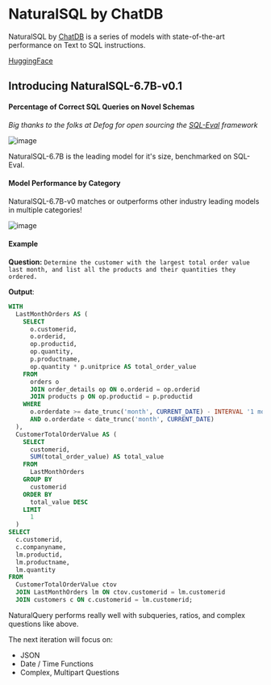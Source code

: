 # NaturalSQL by ChatDB

NaturalSQL by [ChatDB](https://chatdb.ai) is a series of models with state-of-the-art performance on Text to SQL instructions.

[HuggingFace](https://huggingface.co/cfahlgren1/NaturalSQL-6.7B-v0)

## Introducing NaturalSQL-6.7B-v0.1
#### Percentage of Correct SQL Queries on Novel Schemas
*Big thanks to the folks at Defog for open sourcing the [SQL-Eval](https://github.com/defog-ai/sql-eval) framework*

![image](https://www.chatdb.ai/_next/image?url=%2Fimages%2Fsql-eval-breakdown.png&w=1920&q=75)

NaturalSQL-6.7B is the leading model for it's size, benchmarked on SQL-Eval.

#### Model Performance by Category

NaturalSQL-6.7B-v0 matches or outperforms other industry leading models in multiple categories!


![image](https://www.chatdb.ai/_next/image?url=%2Fimages%2Fsql-eval-by-category.png&w=2048&q=75)

#### Example

**Question:** `Determine the customer with the largest total order value last month, and list all the products and their quantities they ordered.`

**Output**:


```sql
WITH
  LastMonthOrders AS (
    SELECT
      o.customerid,
      o.orderid,
      op.productid,
      op.quantity,
      p.productname,
      op.quantity * p.unitprice AS total_order_value
    FROM
      orders o
      JOIN order_details op ON o.orderid = op.orderid
      JOIN products p ON op.productid = p.productid
    WHERE
      o.orderdate >= date_trunc('month', CURRENT_DATE) - INTERVAL '1 month'
      AND o.orderdate < date_trunc('month', CURRENT_DATE)
  ),
  CustomerTotalOrderValue AS (
    SELECT
      customerid,
      SUM(total_order_value) AS total_value
    FROM
      LastMonthOrders
    GROUP BY
      customerid
    ORDER BY
      total_value DESC
    LIMIT
      1
  )
SELECT
  c.customerid,
  c.companyname,
  lm.productid,
  lm.productname,
  lm.quantity
FROM
  CustomerTotalOrderValue ctov
  JOIN LastMonthOrders lm ON ctov.customerid = lm.customerid
  JOIN customers c ON c.customerid = lm.customerid;
```

NaturalQuery performs really well with subqueries, ratios, and complex questions like above.

The next iteration will focus on:

- JSON
- Date / Time Functions
- Complex, Multipart Questions